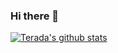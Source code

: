 ### Hi there 👋

<!--
**TERADA-DANTE/TERADA-DANTE** is a ✨ _special_ ✨ repository because its `README.md` (this file) appears on your GitHub profile.

Here are some ideas to get you started:

- 🔭 I’m currently working on ...
- 🌱 I’m currently learning ...
- 👯 I’m looking to collaborate on ...
- 🤔 I’m looking for help with ...
- 💬 Ask me about ...
- 📫 How to reach me: ...
- 😄 Pronouns: ...
- ⚡ Fun fact: ...
-->
[![Terada's github stats](https://github-readme-stats.vercel.app/api?username=TERADA-DANTE)](https://github.com/TERADA-DANTE/github-readme-stats&show_icons=true&theme=react)
